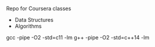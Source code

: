 Repo for Coursera classes
 - Data Structures
 - Algorithms

gcc -pipe -O2 -std=c11 <filename> -lm
g++ -pipe -O2 -std=c++14 <filename> -lm

